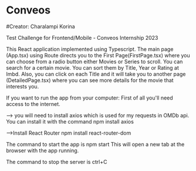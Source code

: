 # Conveos
#Creator: Charalampi Korina

Test Challenge for Frontend/Mobile - Conveos Internship 2023

This React application implemented using Typescript.
The main page (App.tsx) using Route directs you to the First Page(FirstPage.tsx) where you can choose from a radio button either Movies or Series to scroll. You can search for a certain movie. You can sort them by Title, Year or Rating at Imbd. Also, you can click on each Title and it will take you to another page (DetailedPage.tsx) where you can see more details for the movie that interests you.

If you want to run the app from your computer:
First of all you'll need access to the internet.

--> you will need to install axios which is used for my requests in OMDb api. You can install it with the command
            npm install axios

-->Install React Router
            npm install react-router-dom

The command to start the app is
    npm start
This will open a new tab at the browser with the app running.

The command to stop the server is ctrl+C